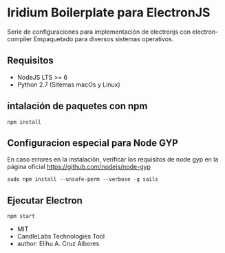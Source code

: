 # Iridium Boilerplate para ElectronJS

Serie de configuraciones para implementación de electronjs con electron-compiler
Empaquetado para diversos sistemas operativos.

## Requisitos
* NodeJS LTS >= 6
* Python 2.7 (Sitemas macOs y Linux)

## intalación de paquetes con npm
```
npm install
````

## Configuracion especial para Node GYP
En caso errores en la instalación, verificar los requisitos de node gyp
en la página oficial
https://github.com/nodejs/node-gyp

```
sudo npm install --unsafe-perm --verbose -g sails
```

## Ejecutar Electron 
```
npm start
```

* MIT
* CandleLabs Technologies Tool
* author: Elihu A. Cruz Albores
